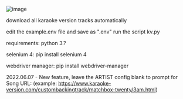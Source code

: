 ![image](https://user-images.githubusercontent.com/5192019/172959006-bb355296-781c-4b34-9230-f99e78eabdbf.png)


download all karaoke version tracks automatically

edit the example.env file and save as ".env"
run the script kv.py

requirements:
python 3.?

selenium 4:
pip install selenium 4

webdriver manager:
pip install webdriver-manager

2022.06.07 - New feature, leave the ARTIST config blank to prompt for Song URL: (example: https://www.karaoke-version.com/custombackingtrack/matchbox-twenty/3am.html)
